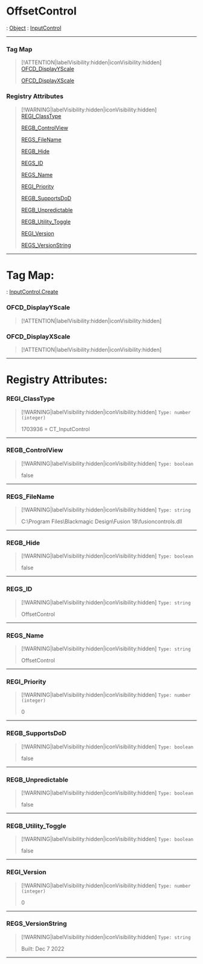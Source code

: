# OffsetControl
 : [Object](Object.md) : [InputControl](InputControl.md)
___
### Tag Map
> [!ATTENTION|labelVisibility:hidden|iconVisibility:hidden]
> [OFCD_DisplayYScale](#OFCD_DisplayYScale)
>
> [OFCD_DisplayXScale](#OFCD_DisplayXScale)
>
### Registry Attributes
> [!WARNING|labelVisibility:hidden|iconVisibility:hidden]
> [REGI_ClassType](#REGI_ClassType)
>
> [REGB_ControlView](#REGB_ControlView)
>
> [REGS_FileName](#REGS_FileName)
>
> [REGB_Hide](#REGB_Hide)
>
> [REGS_ID](#REGS_ID)
>
> [REGS_Name](#REGS_Name)
>
> [REGI_Priority](#REGI_Priority)
>
> [REGB_SupportsDoD](#REGB_SupportsDoD)
>
> [REGB_Unpredictable](#REGB_Unpredictable)
>
> [REGB_Utility_Toggle](#REGB_Utility_Toggle)
>
> [REGI_Version](#REGI_Version)
>
> [REGS_VersionString](#REGS_VersionString)
>
___

# Tag Map: <!-- {docsify-ignore} -->

 : [InputControl.Create](InputControl.md#Create)
### OFCD_DisplayYScale
> [!ATTENTION|labelVisibility:hidden|iconVisibility:hidden]
### OFCD_DisplayXScale
> [!ATTENTION|labelVisibility:hidden|iconVisibility:hidden]
___


# Registry Attributes: <!-- {docsify-ignore} -->

### REGI_ClassType
> [!WARNING|labelVisibility:hidden|iconVisibility:hidden]
> `Type: number (integer)`
>
> 1703936 = CT_InputControl
>
___

### REGB_ControlView
> [!WARNING|labelVisibility:hidden|iconVisibility:hidden]
> `Type: boolean`
>
> false
>
___

### REGS_FileName
> [!WARNING|labelVisibility:hidden|iconVisibility:hidden]
> `Type: string`
>
> C:\Program Files\Blackmagic Design\Fusion 18\fusioncontrols.dll
>
___

### REGB_Hide
> [!WARNING|labelVisibility:hidden|iconVisibility:hidden]
> `Type: boolean`
>
> false
>
___

### REGS_ID
> [!WARNING|labelVisibility:hidden|iconVisibility:hidden]
> `Type: string`
>
> OffsetControl
>
___

### REGS_Name
> [!WARNING|labelVisibility:hidden|iconVisibility:hidden]
> `Type: string`
>
> OffsetControl
>
___

### REGI_Priority
> [!WARNING|labelVisibility:hidden|iconVisibility:hidden]
> `Type: number (integer)`
>
> 0
>
___

### REGB_SupportsDoD
> [!WARNING|labelVisibility:hidden|iconVisibility:hidden]
> `Type: boolean`
>
> false
>
___

### REGB_Unpredictable
> [!WARNING|labelVisibility:hidden|iconVisibility:hidden]
> `Type: boolean`
>
> false
>
___

### REGB_Utility_Toggle
> [!WARNING|labelVisibility:hidden|iconVisibility:hidden]
> `Type: boolean`
>
> false
>
___

### REGI_Version
> [!WARNING|labelVisibility:hidden|iconVisibility:hidden]
> `Type: number (integer)`
>
> 0
>
___

### REGS_VersionString
> [!WARNING|labelVisibility:hidden|iconVisibility:hidden]
> `Type: string`
>
> Built: Dec  7 2022
>
___

